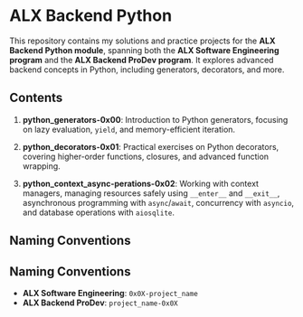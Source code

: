 #  ALX Backend Python
This repository contains my solutions and practice projects for the **ALX Backend Python module**, spanning both the **ALX Software Engineering program** and the **ALX Backend ProDev program**. It explores advanced backend concepts in Python, including generators, decorators, and more.

## Contents
1. **python_generators-0x00**: Introduction to Python generators, focusing on lazy evaluation, `yield`, and memory-efficient iteration.

2. **python_decorators-0x01**: Practical exercises on Python decorators, covering higher-order functions, closures, and advanced function wrapping.

3. **python_context_async-perations-0x02**: Working with context managers, managing resources safely using `__enter__` and `__exit__`, asynchronous programming with `async`/`await`, concurrency with `asyncio`, and database operations with `aiosqlite`.

## Naming Conventions

## Naming Conventions
- **ALX Software Engineering**: `0x0X-project_name`
- **ALX Backend ProDev**: `project_name-0x0X`